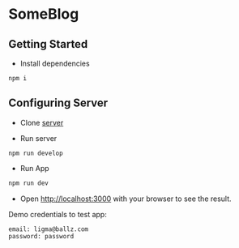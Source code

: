 # SomeBlog

## Getting Started

- Install dependencies
```
npm i
```
## Configuring Server

* Clone [server](http://localhost:3000)

* Run server
```
npm run develop
```


* Run App
```bash
npm run dev
```

* Open [http://localhost:3000](http://localhost:3000) with your browser to see the result.

Demo credentials to test app:
```
email: ligma@ballz.com
password: password
```